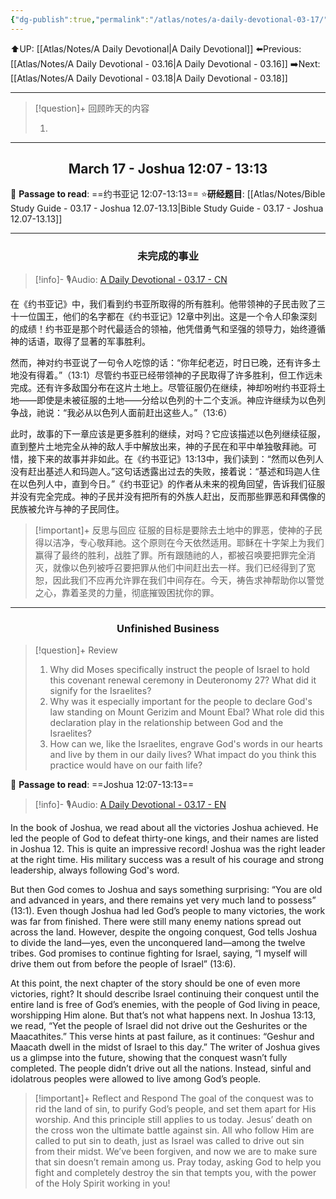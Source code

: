 ```yaml
---
{"dg-publish":true,"permalink":"/atlas/notes/a-daily-devotional-03-17/"}
---
```


 ⬆️UP: [[Atlas/Notes/A Daily Devotional\|A Daily Devotional]]
⬅️Previous: [[Atlas/Notes/A Daily Devotional - 03.16\|A Daily Devotional - 03.16]]
➡️Next: [[Atlas/Notes/A Daily Devotional - 03.18\|A Daily Devotional - 03.18]]

---

> [!question]+ 回顾昨天的内容
> 1. ⁠

---
## <center>March 17 -  Joshua 12:07 - 13:13</center>

📖 **Passage to read**: ==约书亚记 12:07-13:13==
⭐**研经题目**: [[Atlas/Notes/Bible Study Guide - 03.17 - Joshua 12.07-13.13\|Bible Study Guide - 03.17 - Joshua 12.07-13.13]]

---
### <center>未完成的事业</center>

> [!info]- 🎙️Audio: [A Daily Devotional - 03.17 - CN]()

在《约书亚记》中，我们看到约书亚所取得的所有胜利。他带领神的子民击败了三十一位国王，他们的名字都在《约书亚记》12章中列出。这是一个令人印象深刻的成绩！约书亚是那个时代最适合的领袖，他凭借勇气和坚强的领导力，始终遵循神的话语，取得了显著的军事胜利。

然而，神对约书亚说了一句令人吃惊的话：“你年纪老迈，时日已晚，还有许多土地没有得着。”（13:1）尽管约书亚已经带领神的子民取得了许多胜利，但工作远未完成。还有许多敌国分布在这片土地上。尽管征服仍在继续，神却吩咐约书亚将土地——即使是未被征服的土地——分给以色列的十二个支派。神应许继续为以色列争战，祂说：“我必从以色列人面前赶出这些人。”（13:6）

此时，故事的下一章应该是更多胜利的继续，对吗？它应该描述以色列继续征服，直到整片土地完全从神的敌人手中解放出来，神的子民在和平中单独敬拜祂。可惜，接下来的故事并非如此。在《约书亚记》13:13中，我们读到：“然而以色列人没有赶出基述人和玛迦人。”这句话透露出过去的失败，接着说：“基述和玛迦人住在以色列人中，直到今日。”《约书亚记》的作者从未来的视角回望，告诉我们征服并没有完全完成。神的子民并没有把所有的外族人赶出，反而那些罪恶和拜偶像的民族被允许与神的子民同住。

> [!important]+ 反思与回应
征服的目标是要除去土地中的罪恶，使神的子民得以洁净，专心敬拜祂。这个原则在今天依然适用。耶稣在十字架上为我们赢得了最终的胜利，战胜了罪。所有跟随祂的人，都被召唤要把罪完全消灭，就像以色列被呼召要把罪从他们中间赶出去一样。我们已经得到了宽恕，因此我们不应再允许罪在我们中间存在。今天，祷告求神帮助你以警觉之心，靠着圣灵的力量，彻底摧毁困扰你的罪。



---
### <center>Unfinished Business</center>

> [!question]+ Review
> 1. Why did Moses specifically instruct the people of Israel to hold this covenant renewal ceremony in Deuteronomy 27? What did it signify for the Israelites?
> 2. ⁠Why was it especially important for the people to declare God's law standing on Mount Gerizim and Mount Ebal? What role did this declaration play in the relationship between God and the Israelites?
> 3. How can we, like the Israelites, engrave God's words in our hearts and live by them in our daily lives? What impact do you think this practice would have on our faith life?

📖 **Passage to read**: ==Joshua 12:07-13:13==

> [!info]- 🎙️Audio: [A Daily Devotional - 03.17 - EN]()  

In the book of Joshua, we read about all the victories Joshua achieved. He led the people of God to defeat thirty-one kings, and their names are listed in Joshua 12. This is quite an impressive record! Joshua was the right leader at the right time. His military success was a result of his courage and strong leadership, always following God's word.

But then God comes to Joshua and says something surprising: “You are old and advanced in years, and there remains yet very much land to possess” (13:1). Even though Joshua had led God’s people to many victories, the work was far from finished. There were still many enemy nations spread out across the land. However, despite the ongoing conquest, God tells Joshua to divide the land—yes, even the unconquered land—among the twelve tribes. God promises to continue fighting for Israel, saying, “I myself will drive them out from before the people of Israel” (13:6).

 At this point, the next chapter of the story should be one of even more victories, right? It should describe Israel continuing their conquest until the entire land is free of God’s enemies, with the people of God living in peace, worshipping Him alone. But that’s not what happens next. In Joshua 13:13, we read, “Yet the people of Israel did not drive out the Geshurites or the Maacathites.” This verse hints at past failure, as it continues: “Geshur and Maacath dwell in the midst of Israel to this day.” The writer of Joshua gives us a glimpse into the future, showing that the conquest wasn’t fully completed. The people didn’t drive out all the nations. Instead, sinful and idolatrous peoples were allowed to live among God’s people.

> [!important]+ Reflect and Respond
The goal of the conquest was to rid the land of sin, to purify God’s people, and set them apart for His worship. And this principle still applies to us today. Jesus’ death on the cross won the ultimate battle against sin. All who follow Him are called to put sin to death, just as Israel was called to drive out sin from their midst. We’ve been forgiven, and now we are to make sure that sin doesn’t remain among us. Pray today, asking God to help you fight and completely destroy the sin that tempts you, with the power of the Holy Spirit working in you!

































